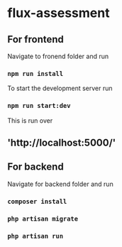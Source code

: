 # flux-assessment

## For frontend

Navigate to fronend folder and run

### `npm run install`

To start the development server run

### `npm run start:dev`

This is run over

## 'http://localhost:5000/'

## For backend

Navigate for backend folder and run

### `composer install`

### `php artisan migrate`

### `php artisan run`
